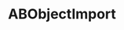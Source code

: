 ---
title: ABObjectImport
layout: module
mod: 'module:ABObjectImport'
category: classes-platform
---